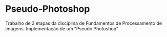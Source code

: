 # Pseudo-Photoshop
Trabalho de 3 etapas da disciplina de Fundamentos de Processamento de Imagens. Implementação de um "Pseudo Photoshop"
